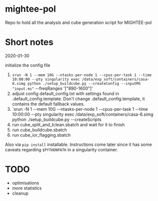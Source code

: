 mightee-pol
===========
Repo to hold all the analysis and cube generation script for MIGHTEE-pol

Short notes
===========
2020-01-30

initialize the config file
1. `srun -N 1 --mem 10G --ntasks-per-node 1 --cpus-per-task 1 --time 10:00:00 --pty singularity exec /data/exp_soft/containers/casa-6.simg python ./setup_buildcube.py --createConfig --inputMS "input.ms"` --freqRanges '["890-1600"]'
2. adjust config default_config.txt with settings found in .default_config.template. Don't change .default_config.template, it contains the default fallback values.
3. `srun -N 1 --mem 10G --ntasks-per-node 1 --cpus-per-task 1 --time 10:00:00 --pty singularity exec /data/exp_soft/containers/casa-6.simg python ./setup_buildcube.py --createScripts
4. run cube_split_and_tclean.sbatch and wait for it to finish
5. run cube_buildcube.sbatch
6. run cube_ior_flagging.sbatch

Also via `pip install` installable. Instructions come later since it has some caveats regarding `$PYTHONPATH` in a singularity container.

TODO
====
- optimisations 
- more statistics
- cleanup
